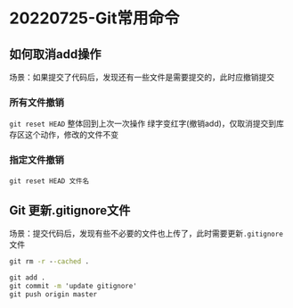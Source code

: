# 20220725-Git常用命令

## 如何取消add操作

场景：如果提交了代码后，发现还有一些文件是需要提交的，此时应撤销提交

### 所有文件撤销

`git reset HEAD` 整体回到上次一次操作 绿字变红字(撤销add)，仅取消提交到库存区这个动作，修改的文件不变

### 指定文件撤销

`git reset HEAD 文件名`

## Git 更新.gitignore文件

场景：提交代码后，发现有些不必要的文件也上传了，此时需要更新`.gitignore`文件

```cmd
git rm -r --cached .

git add .
git commit -m 'update gitignore'
git push origin master
```

